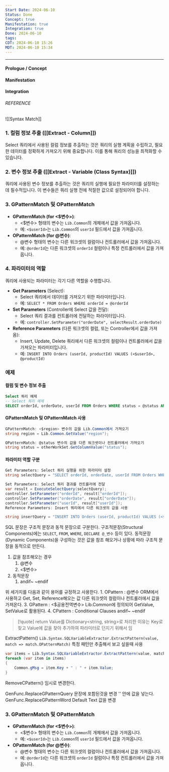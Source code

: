 ```yaml
---
Start Date: 2024-06-10
Status: Done
Concept: true
Manifestation: true
Integration: true
Done: 2024-06-10
tags: 
CDT: 2024-06-10 15:26
MDT: 2024-06-10 15:34
---
```

---
#### Prologue / Concept

#### Manifestation

#### Integration

###### REFERENCE




![[Syntax Match]]



### 1. 컬럼 정보 추출 ([[Extract - Column]])

Select 쿼리에서 사용된 컬럼 정보를 추출하는 것은 쿼리의 실행 계획을 수립하고, 필요한 데이터를 정확하게 가져오기 위해 중요합니다. 이를 통해 쿼리의 성능을 최적화할 수 있습니다.

### 2. 변수 정보 추출 ([[Extract - Variable (Class Syntax)]])

쿼리에 사용된 변수 정보를 추출하는 것은 쿼리의 실행에 필요한 파라미터를 설정하는 데 필수적입니다. 이 변수들은 쿼리 실행 전에 적절한 값으로 설정되어야 합니다.

### 3. GPatternMatch 및 OPatternMatch

- **GPatternMatch (for <$변수>)**:
    - <$변수> 형태의 변수는 `Lib.Common`의 개체에서 값을 가져옵니다.
    - 예: `<$userId>`는 `Lib.Common`의 `userId` 필드에서 값을 가져옵니다.
- **OPatternMatch (for @변수)**:
    - @변수 형태의 변수는 다른 워크셋의 컬럼이나 컨트롤러에서 값을 가져옵니다.
    - 예: `@orderId`는 다른 워크셋의 `orderId` 컬럼이나 특정 컨트롤러에서 값을 가져옵니다.

### 4. 파라미터의 역할

쿼리에 사용되는 파라미터는 각기 다른 역할을 수행합니다.

- **Get Parameters** (Select):
    - Select 쿼리에서 데이터를 가져오기 위한 파라미터입니다.
    - 예: `SELECT * FROM Orders WHERE orderId = @orderId`
- **Set Parameters** (Controller에 Select 값을 전달):
    - Select 쿼리 결과를 컨트롤러에 전달하는 파라미터입니다.
    - 예: `controller.SetParameter("orderDate", selectResult.orderDate)`
- **Reference Parameters** (다른 워크셋의 컬럼, 또는 Controller에서 값을 가져옴):
    - Insert, Update, Delete 쿼리에서 다른 워크셋의 컬럼이나 컨트롤러에서 값을 가져오는 파라미터입니다.
    - 예: `INSERT INTO Orders (userId, productId) VALUES (<$userId>, @productId)`

### 예제

#### 컬럼 및 변수 정보 추출

```SQL
Select 쿼리 예제 
-- Select 쿼리 예제 
SELECT orderId, orderDate, userId FROM Orders WHERE status = @status AND region = <$region>`
```

#### GPatternMatch 및 OPatternMatch 사용

```C#
GPatternMatch: <$region> 변수의 값을 Lib.Common에서 가져오기 
string region = Lib.Common.GetValue("region");

OPatternMatch: @status 변수의 값을 다른 워크셋이나 컨트롤러에서 가져오기 
string status = otherWorkSet.GetColumnValue("status");
```


#### 파라미터 역할 구분
```C#
Get Parameters: Select 쿼리 실행을 위한 파라미터 설정 
string selectQuery = "SELECT orderId, orderDate, userId FROM Orders WHERE status = @status AND region = <$region>";  

Set Parameters: Select 쿼리 결과를 컨트롤러에 전달 
var result = ExecuteSelectQuery(selectQuery); 
controller.SetParameter("orderId", result["orderId"]); 
controller.SetParameter("orderDate", result["orderDate"]); 
controller.SetParameter("userId", result["userId"]);  
Reference Parameters: Insert 쿼리에서 다른 워크셋의 값을 사용 

string insertQuery = "INSERT INTO Orders (userId, productId) VALUES (<$userId>, @productId)"; ExecuteInsertQuery(insertQuery);
```




SQL 문장은 구조적 문장과 동적 문장으로 구분한다. 
구조적문장(Structural Components)에는 `SELECT`, `FROM`, `WHERE`, `DECLARE @_변수` 등이 있다. 
동적문장(Dynamic Components)을 구성하는 것은 값을 참조 해오거나 상황에 따라 구조적 문장을 동적으로 만든다. 
1. 값을 참조해오는 경우 
	1. @변수  
	2. <$변수> 
2. 동적문장
	1. andif~ ~endif

위 세가지를 다음과 같이 용어를 규정하고 사용한다.
	1. OPattern : @변수 ORM에서 사용하고 Get, Set, Reference해오는 값
	   다른 워크셋의 컬럼이나 컨트롤러에서 값을 가져온다.
	3. GPattern : <$공용전역변수> Lib.Common에 정의되어 GetValue, SetValue로 활용된다. 
	4. CPattern : Conditional Clauses andif~ ~endif


>[!quote]
return Value를 Dictionary<string, string>로 처리한 이유는 Key로 찾고 Value에 값을 찾아 추가하여 파라미터로 던지기 위해서 임


ExtractPattern()
`Lib.Syntax.SQLVariableExtractor.ExtractPattern(value, match => match.OPatternMatch)`
특정 패턴만 추출해서 보고 싶을때 사용
```C#
var items = Lib.Syntax.SQLVariableExtractor.ExtractPattern(value, match => match.OPatternMatch);
foreach (var item in items)
{
	Common.gMsg = item.Key + " : " + item.Value;
}
```


RemoveCPattern()
임시로 변경한다. 


GenFunc.ReplaceGPatternQuery 문장에 포함된것을 변경 '' 안에 값을 넣는다.
GenFunc.ReplaceGPatternWord Default Text 값을 변경





### 3. GPatternMatch 및 OPatternMatch

- **GPatternMatch (for <$변수>)**:
    - <$변수> 형태의 변수는 `Lib.Common`의 개체에서 값을 가져옵니다.
    - 예: `<$userId>`는 `Lib.Common`의 `userId` 필드에서 값을 가져옵니다.
- **OPatternMatch (for @변수)**:
    - @변수 형태의 변수는 다른 워크셋의 컬럼이나 컨트롤러에서 값을 가져옵니다.
    - 예: `@orderId`는 다른 워크셋의 `orderId` 컬럼이나 특정 컨트롤러에서 값을 가져옵니다.